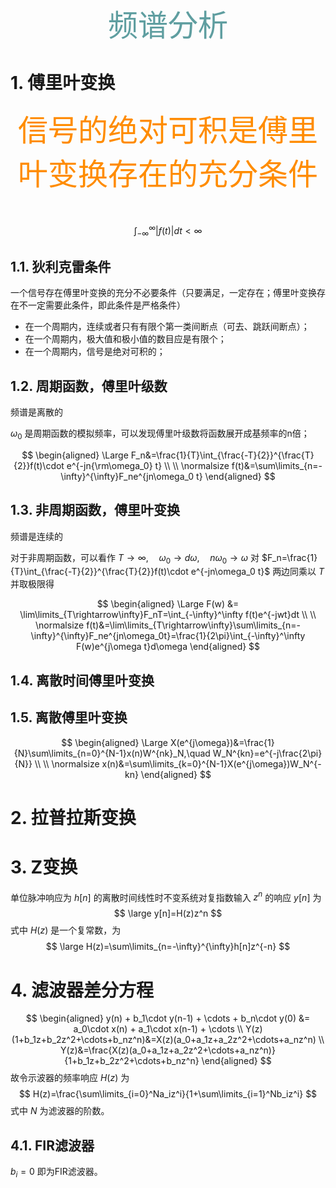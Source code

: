 <font size=20 color=CadetBlue face="微软雅黑"><center>频谱分析</center></font>

# 1. 傅里叶变换

<font size=10 color=Darkorange><center>
信号的绝对可积是傅里叶变换存在的充分条件
</center></font>

$$\int_{-\infty}^{\infty} |f(t)| dt < \infty$$

## 1.1. 狄利克雷条件

一个信号存在傅里叶变换的充分不必要条件（只要满足，一定存在；傅里叶变换存在不一定需要此条件，即此条件是严格条件）

- 在一个周期内，连续或者只有有限个第一类间断点（可去、跳跃间断点）；
- 在一个周期内，极大值和极小值的数目应是有限个；
- 在一个周期内，信号是绝对可积的；

## 1.2. 周期函数，傅里叶级数

频谱是离散的

$\omega_0$ 是周期函数的模拟频率，可以发现傅里叶级数将函数展开成基频率的n倍；

$$
\begin{aligned}
\Large F_n&=\frac{1}{T}\int_{\frac{-T}{2}}^{\frac{T}{2}}f(t)\cdot e^{-jn{\rm\omega_0} t} \\
\\
\normalsize f(t)&=\sum\limits_{n=-\infty}^{\infty}F_ne^{jn\omega_0 t}
\end{aligned}
$$

## 1.3. 非周期函数，傅里叶变换

频谱是连续的

对于非周期函数，可以看作 $T\rightarrow\infty,\quad \omega_0\rightarrow d\omega,\quad n\omega_0\rightarrow\omega$ 对 $F_n=\frac{1}{T}\int_{\frac{-T}{2}}^{\frac{T}{2}}f(t)\cdot e^{-jn\omega_0 t}$ 两边同乘以 $T$ 并取极限得  

$$
\begin{aligned}
\Large F(w) &= \lim\limits_{T\rightarrow\infty}F_nT=\int_{-\infty}^\infty f(t)e^{-jwt}dt \\
\\
\normalsize f(t)&=\lim\limits_{T\rightarrow\infty}\sum\limits_{n=-\infty}^{\infty}F_ne^{jn\omega_0t}=\frac{1}{2\pi}\int_{-\infty}^\infty F(w)e^{j\omega t}d\omega
\end{aligned}
$$

## 1.4. 离散时间傅里叶变换

## 1.5. 离散傅里叶变换

$$
\begin{aligned}
\Large X(e^{j\omega})&=\frac{1}{N}\sum\limits_{n=0}^{N-1}x(n)W^{nk}_N,\quad W_N^{kn}=e^{-j\frac{2\pi}{N}} \\
\\
\normalsize x(n)&=\sum\limits_{k=0}^{N-1}X(e^{j\omega})W_N^{-kn}
\end{aligned}
$$

# 2. 拉普拉斯变换

# 3. Z变换

单位脉冲响应为 $h[n]$ 的离散时间线性时不变系统对复指数输入 $z^n$ 的响应 $y[n]$ 为
$$
\large y[n]=H(z)z^n
$$
式中 $H(z)$ 是一个复常数，为
$$
\large H(z)=\sum\limits_{n=-\infty}^{\infty}h[n]z^{-n}
$$

# 4. 滤波器差分方程

$$
\begin{aligned}
y(n) + b_1\cdot y(n-1) + \cdots + b_n\cdot y(0) &= a_0\cdot x(n) + a_1\cdot x(n-1) + \cdots \\
Y(z)(1+b_1z+b_2z^2+\cdots+b_nz^n)&=X(z)(a_0+a_1z+a_2z^2+\cdots+a_nz^n) \\
Y(z)&=\frac{X(z)(a_0+a_1z+a_2z^2+\cdots+a_nz^n)}{1+b_1z+b_2z^2+\cdots+b_nz^n}
\end{aligned}
$$
故令示波器的频率响应 $H(z)$ 为
$$
H(z)=\frac{\sum\limits_{i=0}^Na_iz^i}{1+\sum\limits_{i=1}^Nb_iz^i}
$$
式中 $N$ 为滤波器的阶数。

## 4.1. FIR滤波器

$b_i=0$ 即为FIR滤波器。
